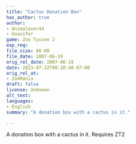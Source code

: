 ```yaml
---
title: "Cactus Donation Box"
has_author: true
author: 
- Animalover44
- Goosifer
game: Zoo Tycoon 2
exp_req: 
file_size: 88 KB
file_date: 2007-06-19
orig_rel_date: 2007-06-19
date: 2023-07-22T08:20:40-07:00
orig_rel_at: 
- ZooMania
draft: false
license: Unknown
alt_text: 
languages:
- English
summary: "A donation box with a cactus in it."

---
```


A donation box with a cactus in it.  Requires ZT2 